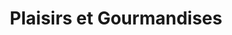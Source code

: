 ---
title: "Plaisirs et Gourmandises"
url: /villeneuve-dascq/plaisirs-et-gourmandises/
shop: Bäckerei
---
